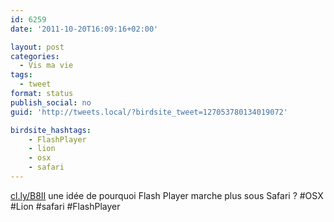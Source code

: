 ```yaml
---
id: 6259
date: '2011-10-20T16:09:16+02:00'

layout: post
categories:
  - Vis ma vie
tags:
  - tweet
format: status
publish_social: no
guid: 'http://tweets.local/?birdsite_tweet=127053780134019072'

birdsite_hashtags:
    - FlashPlayer
    - lion
    - osx
    - safari
---
```


[cl.ly/B8II](http://cl.ly/B8II) une idée de pourquoi Flash Player marche plus sous Safari ? #OSX #Lion #safari #FlashPlayer
